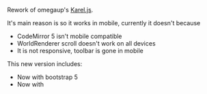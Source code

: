 Rework of omegaup's [Karel.js](https://github.com/omegaup/karel.js).

It's main reason is so it works in mobile, currently it doesn't because

* CodeMirror 5 isn't mobile compatible
* WorldRenderer scroll doesn't work on all devices
* It is not responsive, toolbar is gone in mobile

This new version includes:

* Now with bootstrap 5
* Now with 